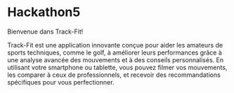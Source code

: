 # Hackathon5

Bienvenue dans Track-Fit!

Track-Fit est une application innovante conçue pour aider les amateurs de sports techniques, comme le golf, à améliorer leurs performances grâce à une analyse avancée des mouvements et à des conseils personnalisés. En utilisant votre smartphone ou tablette, vous pouvez filmer vos mouvements, les comparer à ceux de professionnels, et recevoir des recommandations spécifiques pour vous perfectionner.
